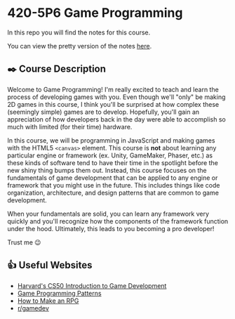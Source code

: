 # 420-5P6 Game Programming

In this repo you will find the notes for this course.

You can view the pretty version of the notes [here](https://jac-cs-game-programming-f23.github.io/Notes).

## ✒️ Course Description

Welcome to Game Programming! I'm really excited to teach and learn the process of developing games with you. Even though we'll "only" be making 2D games in this course, I think you'll be surprised at how complex these (seemingly simple) games are to develop. Hopefully, you'll gain an appreciation of how developers back in the day were able to accomplish so much with limited (for their time) hardware.

In this course, we will be programming in JavaScript and making games with the HTML5 `<canvas>` element. This course is **not** about learning any particular engine or framework (ex. Unity, GameMaker, Phaser, etc.) as these kinds of software tend to have their time in the spotlight before the new shiny thing bumps them out. Instead, this course focuses on the fundamentals of game development that can be applied to any engine or framework that you might use in the future. This includes things like code organization, architecture, and design patterns that are common to game development.

When your fundamentals are solid, you can learn any framework very quickly and you'll recognize how the components of the framework function under the hood. Ultimately, this leads to you becoming a pro developer!

Trust me 😉

## 👍 Useful Websites

- [Harvard's CS50 Introduction to Game Development](https://cs50.harvard.edu/games/2018/)
- [Game Programming Patterns](https://gameprogrammingpatterns.com)
- [How to Make an RPG](https://howtomakeanrpg.com/)
- [r/gamedev](https://www.reddit.com/r/gamedev)
